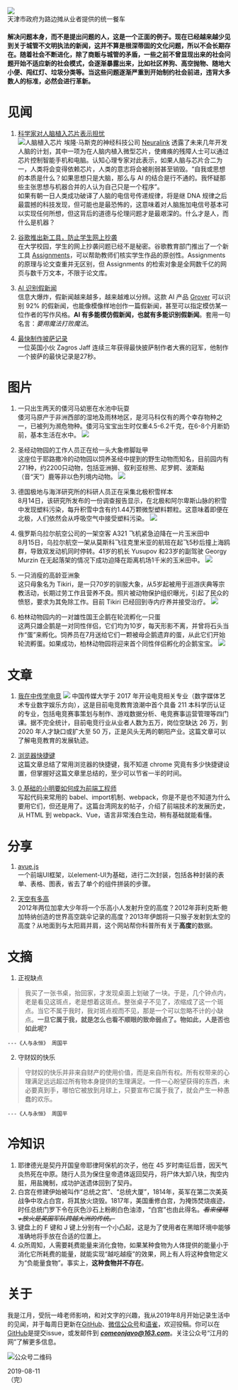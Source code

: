 ![](https://raw.githubusercontent.com/superJavo/image/master/breakfast.jpg)   
天津市政府为路边摊从业者提供的统一餐车

#### 解决问题本身，而不是提出问题的人，这是一个正面的例子。现在已经越来越少见到关于城管不文明执法的新闻，这并不算是根深蒂固的文化问题，所以不会长期存在。随着社会不断进化，除了商贩与城管的矛盾，一些之前不曾显现出来的社会问题开始不适应新的社会模式，会逐渐暴露出来，比如社区养狗、高空抛物、随地大小便、闯红灯、垃圾分类等。当这些问题逐渐严重到开始制约社会前进，违背大多数人的标准，必然会进行革新。

# 见闻
  
1. [科学家对人脑植入芯片表示担忧](https://thenextweb.com/tech/2019/08/16/implanting-ai-chips-in-your-mind-could-cause-you-to-lose-yourself-says-scientist/)   
![人脑植入芯片](https://raw.githubusercontent.com/superJavo/image/master/mind.png)
埃隆·马斯克的神经科技公司 [Neuralink](https://www.neuralink.com/) 透露了未来几年开发人脑的计划，其中一项为在人脑内植入微型芯片，使瘫痪的残障人士可以通过芯片控制智能手机和电脑。认知心理专家对此表示，如果人脑与芯片合二为一，人类将会变得依赖芯片，人类的意志将会被削弱甚至销毁。“自我或思想的本质是什么？如果思想只是大脑，那么与 AI 的结合是行不通的。我怀疑那些主张思想与机器合并的人认为自己只是一个程序”。  
如果有朝一日人类成功破译了人脑的电信号传递规律，将是继 DNA 规律之后最震撼的科技发现，但可能也是最恐怖的，这意味着对人脑施加电信号基本可以实现任何所想，但这背后的道德与伦理问题才是最艰深的。什么才是人，而什么是机器？

2. [谷歌推出新工具，防止学生网上抄袭](http://www.ifanr.com/1248629?utm_source=zaker&utm_medium=specialpage&utm_campaign=biz)   
在大学校园，学生的网上抄袭问题已经不是秘密。谷歌教育部门推出了一个新工具 [Assignments](https://edu.google.com/products/originality/?modal_active=none)，可以帮助教师们核实学生作品的原创性。Assignments 的原理与论文查重并无区别，但 Assignments 的检索对象是全网数千亿的网页与数千万文本，不限于论文库。

3. [AI 识别假新闻](https://www.ifanr.com/1249217)   
信息大爆炸，假新闻越来越多，越来越难以分辨。这款 AI 产品 [Grover](https://news.cs.washington.edu/2019/06/11/allen-school-and-ai2-researchers-unveil-grover-a-new-tool-for-fighting-fake-news-in-the-age-of-ai) 可以识别 92% 的假新闻，也能像模像样地创作一篇假新闻，甚至可以指定模仿某一位作者的写作风格。**AI 有多能模仿假新闻，也就有多能识别假新闻**。套用一句名言：*要用魔法打败魔法*。

4. [最快制作披萨记录](https://m.huanqiu.com/article/9CaKrnKmeID)  
一位英国小伙 Zagros Jaff 连续三年获得最快披萨制作者大赛的冠军，他制作一个披萨的最快记录是27秒。

# 图片

1. 一只出生两天的倭河马幼崽在水池中玩耍  
倭河马原产于非洲西部的湿地及雨林地区，是河马科仅有的两个幸存物种之一，已被列为濒危物种。倭河马宝宝出生时仅重4.5-6.2千克，在6-8个月断奶前，基本生活在水中。
![](https://raw.githubusercontent.com/superJavo/image/master/hippo.jpg)

2. 圣经动物园的工作人员正在给一头大象修脚趾甲  
这座位于耶路撒冷的动物园以饲养圣经中提到的野生动物而知名，目前园内有271种，约2200只动物，包括亚洲狮、叙利亚棕熊、尼罗鳄、波斯黇（音“天”）鹿等非以色列境内动物。
![](https://raw.githubusercontent.com/superJavo/image/master/elephantfoot.jpg)

3. 德国极地与海洋研究所的科研人员正在采集北极积雪样本  
8月14日，该研究所发布的一份调查报告显示，在北极和阿尔卑斯山脉的积雪中发现塑料污染，每升积雪中含有约1.44万颗微型塑料颗粒。这意味着即便在北极，人们依然会从呼吸空气中接受塑料污染。
![](https://raw.githubusercontent.com/superJavo/image/master/airplaneice.jpg)

4. 俄罗斯乌拉尔航空公司的一架空客 A321 飞机紧急迫降在一片玉米田中  
8月15日，乌拉尔航空一架从莫斯科飞往克里米亚的航班在起飞5秒后撞上海鸥群，导致双发动机同时停转。41岁的机长 Yusupov 和23岁的副驾驶 Georgy Murzin 在无起落架的情况下成功迫降在距离机场1千米的玉米田中。
![](https://raw.githubusercontent.com/superJavo/image/master/airplane.jpg)

5. 一只消瘦的高龄亚洲象  
这只母象名为 Tikiri，是一只70岁的驯服大象，从5岁起被用于巡游庆典等宗教活动，长期过劳工作且营养不良。照片被动物保护组织曝光，引起了民众的愤怒，要求为其免除工作。目前 Tikiri 已经回到寺内疗养并接受治疗。
![](https://raw.githubusercontent.com/superJavo/image/master/elephant.jpg)

6. 柏林动物园内的一对雄性国王企鹅在轮流孵化一只蛋  
这两只雄企鹅是一对同性伴侣，它们均为10岁，每天形影不离，并曾将石头当作“蛋”来孵化。饲养员在7月送给它们一颗被母企鹅遗弃的蛋，从此它们开始轮流孵蛋。如果成功，柏林动物园将迎来首个同性伴侣孵化的企鹅宝宝。
![](https://raw.githubusercontent.com/superJavo/image/master/penguin.jpg)

# 文章

1. [我在中传学电竞](http://www.geekpark.net/news/246044) 
![](https://raw.githubusercontent.com/superJavo/image/master/game.jpg)
中国传媒大学于 2017 年开设电竞相关专业（数字媒体艺术专业数字娱乐方向），这是目前电竞教育浪潮中首个具备 211 本科学历认证的专业，包括电竞赛事策划与制作、游戏数据分析、电竞赛事运营管理等四门课。据不完全统计，目前电竞行业从业者人数为五万，岗位空缺达 26 万，到 2020 年人才缺口或扩大至 50 万，正是风头无两的朝阳产业。这篇文章可以了解电竞教育的发展轨迹。

2. [浏览器快捷键](https://www.runningcheese.com/skills)   
这篇文章总结了常用浏览器的快捷键，我不知道 chrome 究竟有多少快捷键设置，但掌握好这篇文章里总结的，至少可以节省一半的时间。

3. [0 基础的小明要如何成为前端工程师](https://medium.com/hulis-blog/frontend-engineer-guide-297821512f4e)  
写起代码来常用的 babel、import机制、webpack，你是不是也不知道为什么要用它们，但还是用了。这篇台湾网友的帖子，介绍了前端技术的发展历史，从 HTML 到 webpack、Vue，语言非常浅白生动，稍有基础就能看懂。

# 分享

1. [avue.js](https://avuejs.com)   
一个前端UI框架，以element-UI为基础，进行二次封装，包括各种封装的表单、表格、图表，省去了单个的组件拼装的步骤。

2. [天空有多高](https://www.secaibi.com/howbigisspace)  
2012年两位加拿大少年将一个乐高小人发射升空的高度？2012年菲利克斯·鲍加特纳创造的世界高空跳伞记录的高度？2013年伊朗将一只猴子发射到太空的高度？从地面到与太阳肩并肩，这个网站帮你科普所有关于**高度**的数据。

# 文摘

1. 正视缺点   
>我买了一张书桌，抬回家，才发现桌面上划破了一块。于是，几个钟点内，老是看见这斑点，老是想着这斑点。整张桌子不见了，浓缩成了这一个斑点。当它不属于我时，我对斑点视而不见，那是一个可以忽略不计的小缺点。**一旦它属于我，就是怎么也看不顺眼的致命弱点了。物如此，人是否也如此呢?**  

    ---《人与永恒》 周国平

2. 守财奴的快乐
>守财奴的快乐并非来自财产的使用价值，而是来自所有权。所有权带来的心理满足远远超过所有物本身提供的生理满足。一件一心盼望获得的东西，未必要真到手，哪怕它被放到月球上，只要宣布它属于我了，就会产生一种愚蠢的欢乐。

    ---《人与永恒》 周国平

# 冷知识

1. 耶律德光是契丹开国皇帝耶律阿保机的次子，他在 45 岁时南征后晋，因天气炎热死在中原。随行人员为保住皇帝遗体返回契丹，将尸体大卸八块，掏空内脏，用盐腌制，成功护送遗体回到了契丹。
2. 白宫在修建伊始被叫作“总统之宫”、“总统大厦”，1814年，英军在第二次美英战争中攻占白宫，将其放火烧毁。1817年，美国重修白宫，为掩饰焚烧痕迹，时任总统门罗下令在灰色沙石上粉刷白色油漆，“白宫”也由此得名。~~*看来侵略+放火是英国军队跨越大洲的传统。*~~
3. 键盘上的 F 键和 J 键上分别有一个小凸起，这是为了使用者在黑暗环境中能够准确地将手放在合适的位置上。
4. 众所周知，人需要耗费能量来消化食物，如果某种食物为人体提供的能量小于消化它所耗费的能量，就能实现“越吃越瘦”的效果，网上有人将这种食物定义为“负能量食物”。事实上，**这种食物并不存在**。

# 关于
我是江月，受阮一峰老师影响，和对文字的兴趣，我从2019年8月开始记录生活中的见闻，并于每周日更新在[GitHub](https://superjavo.github.io/weekly)、[微信公众号](https://weixin.sogou.com/weixin?type=1&s_from=input&query=Javo-Net&ie=utf8&_sug_=n&_sug_type_=)和[语雀](https://www.yuque.com/javo/weekly)，欢迎投稿。你可以在[GitHub](https://github.com/superJavo/weekly)是提交issue，或发邮件到 [***comeonjavo@163.com***](mailto://comeonjavo@163.com)。关注公众号“江月的网”了解更多信息。   

![公众号二维码](https://raw.githubusercontent.com/superJavo/image/master/wx_logo.jpg)

2019-08-11   
（完）